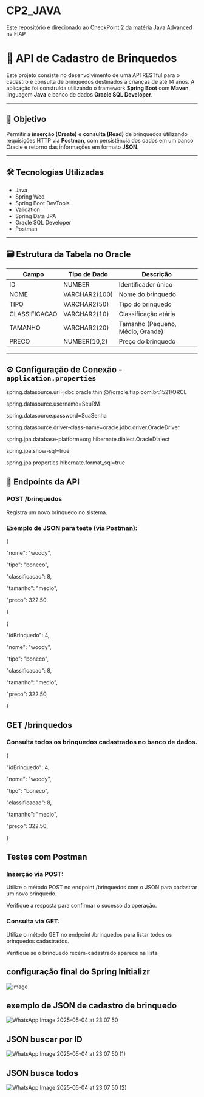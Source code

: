 # CP2_JAVA
Este repositório é direcionado ao CheckPoint 2 da matéria Java Advanced na FIAP

# 🧸 API de Cadastro de Brinquedos

Este projeto consiste no desenvolvimento de uma API RESTful para o cadastro e consulta de brinquedos destinados a crianças de até 14 anos. A aplicação foi construída utilizando o framework **Spring Boot** com **Maven**, linguagem **Java** e banco de dados **Oracle SQL Developer**.

---

## 📌 Objetivo

Permitir a **inserção (Create)** e **consulta (Read)** de brinquedos utilizando requisições HTTP via **Postman**, com persistência dos dados em um banco Oracle e retorno das informações em formato **JSON**.

---

## 🛠️ Tecnologias Utilizadas

- Java
- Spring Wed
- Spring Boot DevTools
- Validation
- Spring Data JPA
- Oracle SQL Developer
- Postman

---

## 🗃️ Estrutura da Tabela no Oracle


| Campo         | Tipo de Dado         | Descrição                        |
|---------------|----------------------|----------------------------------|
| ID            | NUMBER               | Identificador único              |
| NOME          | VARCHAR2(100)        | Nome do brinquedo                |
| TIPO          | VARCHAR2(50)         | Tipo do brinquedo                |
| CLASSIFICACAO | VARCHAR2(10)         | Classificação etária             |
| TAMANHO       | VARCHAR2(20)         | Tamanho (Pequeno, Médio, Grande) |
| PRECO         | NUMBER(10,2)         | Preço do brinquedo               |

---

## ⚙️ Configuração de Conexão - `application.properties`

spring.datasource.url=jdbc:oracle:thin:@//oracle.fiap.com.br:1521/ORCL

spring.datasource.username=SeuRM

spring.datasource.password=SuaSenha

spring.datasource.driver-class-name=oracle.jdbc.driver.OracleDriver

spring.jpa.database-platform=org.hibernate.dialect.OracleDialect

spring.jpa.show-sql=true

spring.jpa.properties.hibernate.format_sql=true

## 📡 Endpoints da API
### POST /brinquedos
 Registra um novo brinquedo no sistema.

### Exemplo de JSON para teste (via Postman):

{

  "nome": "woody",

  "tipo": "boneco",

  "classificacao": 8,

  "tamanho": "medio",

  "preco": 322.50

}

{

  "idBrinquedo": 4,

  "nome": "woody",

  "tipo": "boneco",

  "classificacao": 8,

  "tamanho": "medio",

  "preco": 322.50,

}

## GET /brinquedos
### Consulta todos os brinquedos cadastrados no banco de dados.

{

  "idBrinquedo": 4,

  "nome": "woody",

  "tipo": "boneco",

  "classificacao": 8,

  "tamanho": "medio",

  "preco": 322.50,

}

## Testes com Postman

### Inserção via POST:

Utilize o método POST no endpoint /brinquedos com o JSON para cadastrar um novo brinquedo.

Verifique a resposta para confirmar o sucesso da operação.

### Consulta via GET:

Utilize o método GET no endpoint /brinquedos para listar todos os brinquedos cadastrados.

Verifique se o brinquedo recém-cadastrado aparece na lista.

## configuração final do Spring **Initializr**
![image](https://github.com/user-attachments/assets/c1603417-ab43-4953-ac79-d9c5192c4815)

## exemplo de JSON de cadastro de brinquedo
![WhatsApp Image 2025-05-04 at 23 07 50](https://github.com/user-attachments/assets/4e1e8793-e019-4392-8997-2b03e0dc0342)

## JSON buscar por ID
![WhatsApp Image 2025-05-04 at 23 07 50 (1)](https://github.com/user-attachments/assets/cc0e75ea-3f6b-47a3-971a-37f2dd4aaf63)

## JSON busca todos
![WhatsApp Image 2025-05-04 at 23 07 50 (2)](https://github.com/user-attachments/assets/195436bf-3e49-4da0-a767-a292de6a8269)




